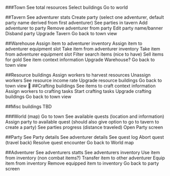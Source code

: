 ###Town
See total resources
Select buildings
Go to world

##Tavern
See adventurer stats
Create party (select one adventurer, default party name derived from first adventurer)
See parties in tavern
Add adventurer to party
Remove adventurer from party
Edit party name/banner
Disband party
Upgrade Tavern
Go back to town view

##Warehouse
Assign item to adventurer inventory
Assign item to adventurer equipment slot
Take item from adventurer inventory
Take item from adventurer equipment slot
Filter search items (nice to have)
Sell items for gold
See item context information
Upgrade Warehouse?
Go back to town view

##Resource buildings
Assign workers to harvest resources
Unassign workers
See resource income rate
Upgrade resource buildings
Go back to town view

##Crafting buildings
See items to craft context information
Assign workers to crafting tasks
Start crafting tasks
Upgrade crafting buildings
Go back to town view

##Misc buildings
TBD

###World (map)
Go to town
See available quests (location and information)
Assign party to available quest (should also give option to go to tavern to create a party)
See parties progress (distance traveled)
Open Party screen

##Party
See Party details
See adventurer details
See quest log
Abort quest (travel back)
Resolve quest encounter
Go back to World map

##Adventurer
See adventurers statts
See adventurers inventory
Use item from inventory (non combat items?)
Transfer item to other adventurer
Equip item from inventory
Remove equipped item to inventory
Go back to party screen

